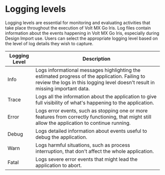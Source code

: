# Logging levels
Logging levels are essential for monitoring and evaluating activities that take place throughout the execution of Volt MX Go Iris. Log files contain information about the events happening in Volt MX Go Iris, especially during Design Import use. Users can select the appropriate logging level based on the level of log details they wish to capture. 

|Logging Level|Description|
|----|----|
|Info|Logs informational messages highlighting the estimated progress of the application. Failing to review the logs in this logging level doesn't result in missing important data.|
|Trace|Logs all the information about the application to give full visibility of what's happening to the application.|
|Error|Logs error events, such as stopping one or more features from correctly functioning, that might still allow the application to continue running.|
|Debug|Logs detailed information about events useful to debug the application.
|Warn|Logs harmful situations, such as process interruption, that don't affect the whole application.|
|Fatal|Logs severe error events that might lead the application to abort.|





